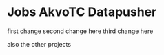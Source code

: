 # Jobs AkvoTC Datapusher

first change
second change here
third change here

also the other projects
